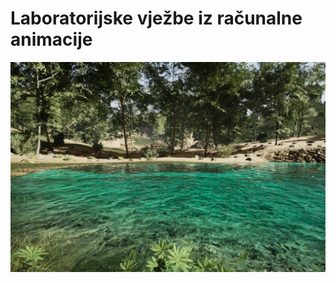# Laboratorijske vježbe iz računalne animacije

![](https://github.com/Jay2999/RA_labos/blob/6d7c26bf5403fc92ad1cb94434bcbc241c67ed30/lab3/images/slika1.png)
